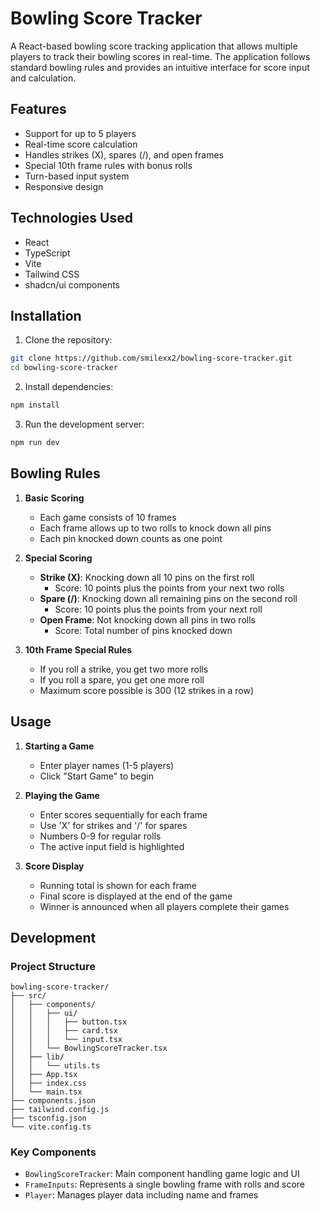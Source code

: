 # Bowling Score Tracker

A React-based bowling score tracking application that allows multiple players to track their bowling scores in real-time. The application follows standard bowling rules and provides an intuitive interface for score input and calculation.

## Features

- Support for up to 5 players
- Real-time score calculation
- Handles strikes (X), spares (/), and open frames
- Special 10th frame rules with bonus rolls
- Turn-based input system
- Responsive design

## Technologies Used

- React
- TypeScript
- Vite
- Tailwind CSS
- shadcn/ui components

## Installation

1. Clone the repository:

```bash
git clone https://github.com/smilexx2/bowling-score-tracker.git
cd bowling-score-tracker
```

2. Install dependencies:

```bash
npm install
```

3. Run the development server:

```bash
npm run dev
```

## Bowling Rules

1. **Basic Scoring**

   - Each game consists of 10 frames
   - Each frame allows up to two rolls to knock down all pins
   - Each pin knocked down counts as one point

2. **Special Scoring**

   - **Strike (X)**: Knocking down all 10 pins on the first roll
     - Score: 10 points plus the points from your next two rolls
   - **Spare (/)**: Knocking down all remaining pins on the second roll
     - Score: 10 points plus the points from your next roll
   - **Open Frame**: Not knocking down all pins in two rolls
     - Score: Total number of pins knocked down

3. **10th Frame Special Rules**
   - If you roll a strike, you get two more rolls
   - If you roll a spare, you get one more roll
   - Maximum score possible is 300 (12 strikes in a row)

## Usage

1. **Starting a Game**

   - Enter player names (1-5 players)
   - Click "Start Game" to begin

2. **Playing the Game**

   - Enter scores sequentially for each frame
   - Use 'X' for strikes and '/' for spares
   - Numbers 0-9 for regular rolls
   - The active input field is highlighted

3. **Score Display**
   - Running total is shown for each frame
   - Final score is displayed at the end of the game
   - Winner is announced when all players complete their games

## Development

### Project Structure

```
bowling-score-tracker/
├── src/
│   ├── components/
│   │   ├── ui/
│   │   │   ├── button.tsx
│   │   │   ├── card.tsx
│   │   │   └── input.tsx
│   │   └── BowlingScoreTracker.tsx
│   ├── lib/
│   │   └── utils.ts
│   ├── App.tsx
│   ├── index.css
│   └── main.tsx
├── components.json
├── tailwind.config.js
├── tsconfig.json
└── vite.config.ts
```

### Key Components

- `BowlingScoreTracker`: Main component handling game logic and UI
- `FrameInputs`: Represents a single bowling frame with rolls and score
- `Player`: Manages player data including name and frames
